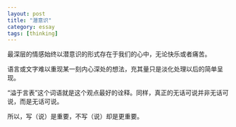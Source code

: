 ```yaml
---
layout: post
title: "潜意识"
category: essay
tags: [thinking]
---
```


最深层的情感始终以潜意识的形式存在于我们的心中，无论快乐或者痛苦。


语言或文字难以重现某一刻内心深处的想法，充其量只是淡化处理以后的简单呈现。


“溢于言表”这个词语就是这个观点最好的诠释。同样，真正的无话可说并非无话可说，而是无话可说。


所以，写（说）是重要，不写（说）却是更重要。
